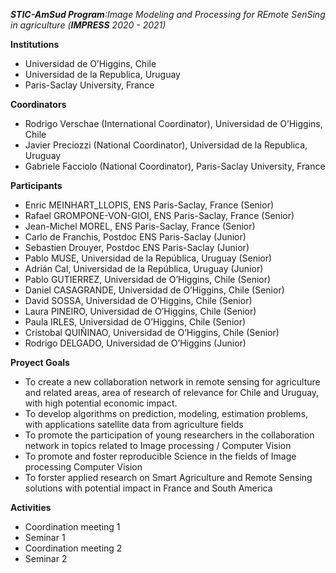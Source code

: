 *__STIC-AmSud Program__:Image Modeling and Processing for REmote SenSing in agriculture (__IMPRESS__ 2020 - 2021)*

**Institutions**
  + Universidad de O’Higgins, Chile
  + Universidad de la Republica, Uruguay
  + Paris-Saclay University, France

**Coordinators**
  + Rodrigo Verschae (International Coordinator), Universidad de O’Higgins, Chile
  + Javier Preciozzi (National Coordinator), Universidad de la Republica, Uruguay
  + Gabriele Facciolo  (National Coordinator), Paris-Saclay University, France

**Participants**
  + Enric MEINHART_LLOPIS, ENS Paris-Saclay, France (Senior)
  + Rafael GROMPONE-VON-GIOI, ENS Paris-Saclay, France (Senior)
  + Jean-Michel MOREL, ENS Paris-Saclay, France (Senior)
  + Carlo de Franchis, Postdoc ENS Paris-Saclay (Junior)
  + Sebastien Drouyer,  Postdoc ENS Paris-Saclay (Junior) 
  + Pablo MUSE, Universidad de la República, Uruguay (Senior)
  + Adrián Cal, Universidad de la República, Uruguay (Junior)
  + Pablo GUTIERREZ, Universidad de O’Higgins, Chile (Senior)
  + Daniel CASAGRANDE, Universidad de O’Higgins, Chile (Senior)
  + David SOSSA, Universidad de O’Higgins, Chile (Senior)
  + Laura PINEIRO, Universidad de O’Higgins, Chile (Senior)
  + Paula IRLES, Universidad de O’Higgins, Chile (Senior)
  + Cristobal QUIÑINAO, Universidad de O’Higgins, Chile (Senior) 
  + Rodrigo DELGADO, Universidad de O’Higgins (Junior)

**Proyect Goals**
  + To create a new collaboration network in remote sensing for agriculture and related areas, area of research of relevance for Chile and Uruguay, with high potential economic impact.
  + To develop algorithms on prediction, modeling, estimation problems, with applications satellite data from agriculture fields
  + To promote the participation of young researchers in the collaboration network in topics related to Image processing / Computer Vision
  + To promote and foster reproducible Science in the fields of Image processing Computer Vision
  + To forster applied research on Smart Agriculture and Remote Sensing solutions with potential impact in France and South America

**Activities**
  + Coordination meeting 1
  + Seminar 1
  + Coordination meeting 2
  + Seminar 2
